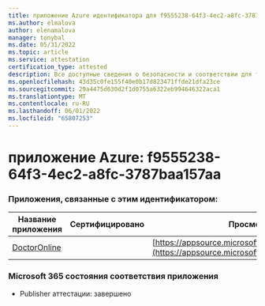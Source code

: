 ```yaml
---
title: приложение Azure идентификатора для f9555238-64f3-4ec2-a8fc-3787baa157aa
ms.author: elmalova
author: elenamalova
manager: tonybal
ms.date: 05/31/2022
ms.topic: article
ms.service: attestation
certification_type: attested
description: Все доступные сведения о безопасности и соответствии для f9555238-64f3-4ec2-a8fc-3787baa157aa.
ms.openlocfilehash: 43d35c0fe155f40e0b17d823471ffde21dfa23ce
ms.sourcegitcommit: 29a4475d630d2f1d0755a6322eb994646322aca1
ms.translationtype: MT
ms.contentlocale: ru-RU
ms.lasthandoff: 06/01/2022
ms.locfileid: "65807253"
---
```

# <a name="azure-app-id-f9555238-64f3-4ec2-a8fc-3787baa157aa"></a>приложение Azure: f9555238-64f3-4ec2-a8fc-3787baa157aa


### <a name="apps-associated-with-this-id"></a>Приложения, связанные с этим идентификатором:
| **Название приложения** | **Сертифицировано** | **Просмотр в AppSource** |
|--------------|---------------|-----------------------|
| [DoctorOnline](../forward/WA200004082.md) |  | [https://appsource.microsoft.com/product/office/WA200004082](https://appsource.microsoft.com/product/office/WA200004082) |

### <a name="microsoft-365-app-compliance-status"></a>Microsoft 365 состояния соответствия приложения
- Publisher аттестации: завершено

